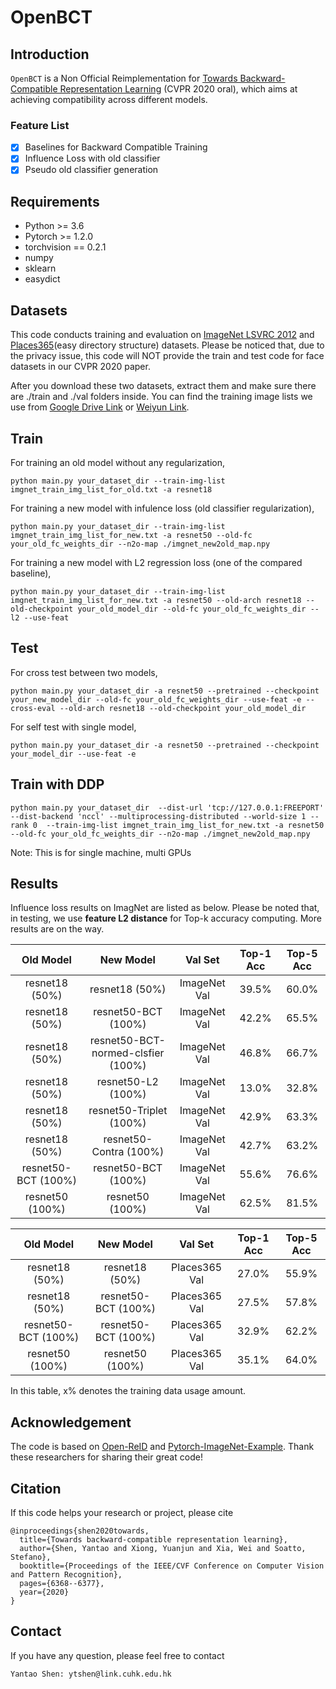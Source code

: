 # OpenBCT

## Introduction

`OpenBCT` is a Non Official Reimplementation for [Towards Backward-Compatible Representation Learning](https://arxiv.org/abs/2003.11942) (CVPR 2020 oral), which aims at achieving compatibility across different models.

### Feature List

- [x] Baselines for Backward Compatible Training
- [x] Influence Loss with old classifier
- [x] Pseudo old classifier generation

## Requirements

* Python >= 3.6
* Pytorch >= 1.2.0
* torchvision == 0.2.1
* numpy
* sklearn
* easydict

## Datasets

This code conducts training and evaluation on [ImageNet LSVRC 2012](http://image-net.org/challenges/LSVRC/2012/) and [Places365](http://places2.csail.mit.edu/download.html)(easy directory structure) datasets. Please be noticed that, due to the privacy issue, this code will NOT provide the train and test code for face datasets in our CVPR 2020 paper.

After you download these two datasets, extract them and make sure there are ./train and ./val folders inside. You can find the training image lists we use from [Google Drive Link](https://drive.google.com/drive/folders/169L3zAxJj_e1_BAZNvvR4IIy0cdbtC4E?usp=sharing) or [Weiyun Link](https://share.weiyun.com/zbdtIhlO).

## Train

For training an old model without any regularization,

```shell
python main.py your_dataset_dir --train-img-list imgnet_train_img_list_for_old.txt -a resnet18 
```

For training a new model with infulence loss (old classifier regularization),

```shell
python main.py your_dataset_dir --train-img-list imgnet_train_img_list_for_new.txt -a resnet50 --old-fc your_old_fc_weights_dir --n2o-map ./imgnet_new2old_map.npy
```

For training a new model with L2 regression loss (one of the compared baseline),

```shell
python main.py your_dataset_dir --train-img-list imgnet_train_img_list_for_new.txt -a resnet50 --old-arch resnet18 --old-checkpoint your_old_model_dir --old-fc your_old_fc_weights_dir --l2 --use-feat
```

## Test

For cross test between two models,

```shell
python main.py your_dataset_dir -a resnet50 --pretrained --checkpoint your_new_model_dir --old-fc your_old_fc_weights_dir --use-feat -e --cross-eval --old-arch resnet18 --old-checkpoint your_old_model_dir 
```

For self test with single model,

```shell
python main.py your_dataset_dir -a resnet50 --pretrained --checkpoint your_model_dir --use-feat -e
```

## Train with DDP 
```shell
python main.py your_dataset_dir  --dist-url 'tcp://127.0.0.1:FREEPORT' --dist-backend 'nccl' --multiprocessing-distributed --world-size 1 --rank 0  --train-img-list imgnet_train_img_list_for_new.txt -a resnet50 --old-fc your_old_fc_weights_dir --n2o-map ./imgnet_new2old_map.npy
```
Note: This is for single machine, multi GPUs

## Results

Influence loss results on ImagNet are listed as below. Please be noted that, in testing, we use **feature L2 distance** for Top-k accuracy computing. More results are on the way.

| Old Model | New Model | Val Set | Top-1 Acc | Top-5 Acc |
| :-------: | :-------: | :-----: | :-------: | :-------: |
|resnet18 (50%) | resnet18 (50%) | ImageNet Val |     39.5%     |  60.0%      |
|    resnet18 (50%)     |    resnet50-BCT (100%)      |    ImageNet Val    | 42.2% | 65.5% |
|    resnet18 (50%)     |    resnet50-BCT-normed-clsfier (100%)      |    ImageNet Val    | 46.8% | 66.7% |
| resnet18 (50%)  | resnet50-L2 (100%) | ImageNet Val | 13.0% | 32.8% |
| resnet18 (50%)  | resnet50-Triplet (100%) | ImageNet Val | 42.9% | 63.3% |
| resnet18 (50%)  | resnet50-Contra (100%) | ImageNet Val | 42.7% | 63.2% |
| resnet50-BCT (100%) | resnet50-BCT (100%) | ImageNet Val  |   55.6%   |   76.6%   |
| resnet50 (100%) | resnet50 (100%) | ImageNet Val | 62.5% | 81.5% |


|    Old Model    |      New Model      |    Val Set    | Top-1 Acc | Top-5 Acc |
| :-------------: | :-----------------: | :-----------: | :-------: | :-------: |
| resnet18 (50%)  |   resnet18 (50%)    | Places365 Val |   27.0%   |   55.9%   |
| resnet18 (50%)  | resnet50-BCT (100%) | Places365 Val |   27.5%   |   57.8%   |
| resnet50-BCT (100%)  | resnet50-BCT (100%) | Places365 Val |   32.9%   |   62.2%   |
| resnet50 (100%) |   resnet50 (100%)   | Places365 Val |   35.1%   |   64.0%   |

In this table, x% denotes the training data usage amount.  

## Acknowledgement

The code is based on [Open-ReID](https://github.com/Cysu/open-reid) and [Pytorch-ImageNet-Example](https://github.com/pytorch/examples/tree/master/imagenet). Thank these researchers for sharing their great code! 

## Citation

If this code helps your research or project, please cite

```
@inproceedings{shen2020towards,
  title={Towards backward-compatible representation learning},
  author={Shen, Yantao and Xiong, Yuanjun and Xia, Wei and Soatto, Stefano},
  booktitle={Proceedings of the IEEE/CVF Conference on Computer Vision and Pattern Recognition},
  pages={6368--6377},
  year={2020}
}
```

## Contact

If you have any question, please feel free to contact

```
Yantao Shen: ytshen@link.cuhk.edu.hk
```





